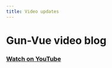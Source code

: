 ```yaml
---
title: Video updates
---
```


# Gun-Vue video blog

### [Watch on YouTube](https://www.youtube.com/@defucc)

<script setup>
import VideoBlog from './VideoBlog.vue'
import { data } from './video.data'
</script>

<VideoBlog  />


